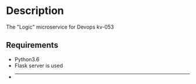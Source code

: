 # Description
The "Logic" microservice for Devops kv-053
## Requirements 
* Python3.6
* Flask server is used
* -------------------------



